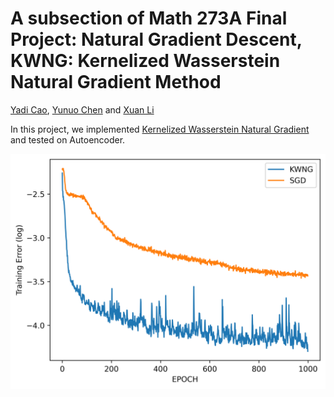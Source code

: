 # A subsection of Math 273A Final Project: Natural Gradient Descent, KWNG: Kernelized Wasserstein Natural Gradient Method

[Yadi Cao](https://eydcao.github.io/), [Yunuo Chen](https://www.math.ucla.edu/~yunuoch) and [Xuan Li](https://www.math.ucla.edu/~xuanli1)

In this project, we implemented [Kernelized Wasserstein Natural Gradient](https://openreview.net/forum?id=Hklz71rYvS) and tested on Autoencoder.

![loss-epoch](loss-kwng-epoch.png)
